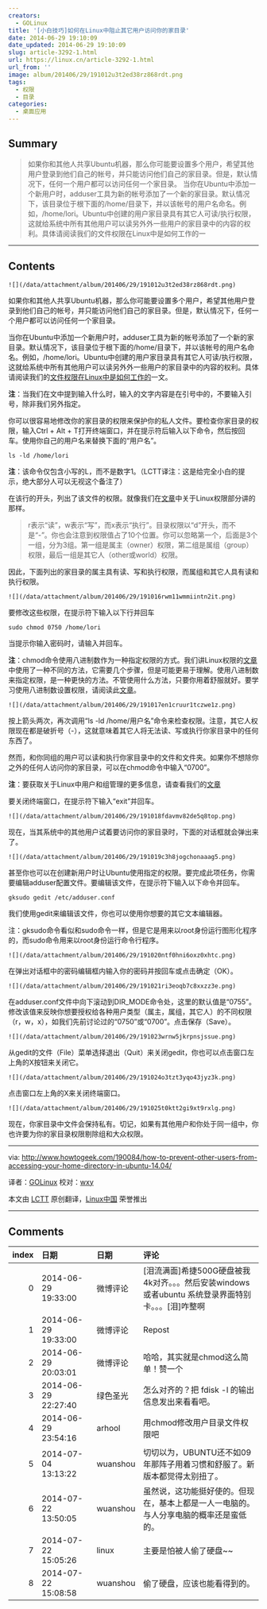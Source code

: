 ```yaml
---
creators:
  - GOLinux
title: '[小白技巧]如何在Linux中阻止其它用户访问你的家目录'
date: 2014-06-29 19:10:09
date_updated: 2014-06-29 19:10:09
slug: article-3292-1.html
url: https://linux.cn/article-3292-1.html
url_from: ''
image: album/201406/29/191012u3t2ed38rz868rdt.png
tags:
  - 权限
  - 目录
categories:
  - 桌面应用
---
```


## Summary

> 如果你和其他人共享Ubuntu机器，那么你可能要设置多个用户，希望其他用户登录到他们自己的帐号，并只能访问他们自己的家目录。但是，默认情况下，任何一个用户都可以访问任何一个家目录。 当你在Ubuntu中添加一个新用户时，adduser工具为新的帐号添加了一个新的家目录。默认情况下，该目录位于根下面的/home/目录下，并以该帐号的用户名命名。例如，/home/lori。Ubuntu中创建的用户家目录具有其它人可读/执行权限，这就给系统中所有其他用户可以读另外外一些用户的家目录中的内容的权利。具体请阅读我们的文件权限在Linux中是如何工作的一

***

<!-- more -->

## Contents

`![](/data/attachment/album/201406/29/191012u3t2ed38rz868rdt.png)`

如果你和其他人共享Ubuntu机器，那么你可能要设置多个用户，希望其他用户登录到他们自己的帐号，并只能访问他们自己的家目录。但是，默认情况下，任何一个用户都可以访问任何一个家目录。

当你在Ubuntu中添加一个新用户时，adduser工具为新的帐号添加了一个新的家目录。默认情况下，该目录位于根下面的/home/目录下，并以该帐号的用户名命名。例如，/home/lori。Ubuntu中创建的用户家目录具有其它人可读/执行权限，这就给系统中所有其他用户可以读另外外一些用户的家目录中的内容的权利。具体请阅读我们的[文件权限在Linux中是如何工作的](http://www.howtogeek.com/67987/htg-explains-how-do-linux-file-permissions-work/)一文。

**注**：当我们在文中提到输入什么时，输入的文字内容是在引号中的，不要输入引号，除非我们另外指定。

你可以很容易地修改你的家目录的权限来保护你的私人文件。要检查你家目录的权限，输入Ctrl + Alt + T打开终端窗口，并在提示符后输入以下命令，然后按回车。使用你自己的用户名来替换下面的“用户名”。

```shell
ls -ld /home/lori
```

**注**：该命令仅包含小写的L，而不是数字1。（LCTT译注：这是给完全小白的提示，绝大部分人可以无视这个备注了）

在该行的开头，列出了该文件的权限。就像我们在[文章](http://www.howtogeek.com/67987/htg-explains-how-do-linux-file-permissions-work/)中关于Linux权限部分讲的那样。

> 
> r表示“读”，w表示“写”，而x表示“执行”。目录权限以“d”开头，而不是“-”。你也会注意到权限值占了10个位置。你可以忽略第一个，后面是3个一组，分为3组。第一组是属主（owner）权限，第二组是属组（group）权限，最后一组是其它人（other或world）权限。
> 
> 
> 

因此，下面列出的家目录的属主具有读、写和执行权限，而属组和其它人具有读和执行权限。

`![](/data/attachment/album/201406/29/191016rwm11wmmiintn2it.png)`

要修改这些权限，在提示符下输入以下行并回车

```shell
sudo chmod 0750 /home/lori
```

当提示你输入密码时，请输入并回车。

**注**：chmod命令使用八进制数作为一种指定权限的方式。我们讲Linux权限的[文章](http://www.howtogeek.com/67987/htg-explains-how-do-linux-file-permissions-work/)中使用了一种不同的方法，它需要几个步骤，但是可能更易于理解。使用八进制数来指定权限，是一种更快的方法。不管使用什么方法，只要你用着舒服就好。要学习使用八进制数设置权限，请阅读此[文章](http://www.linux.org/threads/file-permissions-chmod.4094/)。

`![](/data/attachment/album/201406/29/191017en1cruur1tczwe1z.png)`

按上箭头两次，再次调用“ls -ld /home/用户名”命令来检查权限。注意，其它人权限现在都是破折号（-），这就意味着其它人将无法读、写或执行你家目录中的任何东西了。

然而，和你同组的用户可以读和执行你家目录中的文件和文件夹。如果你不想除你之外的任何人访问你的家目录，可以在chmod命令中输入“0700”。

**注**：要获取关于Linux中用户和组管理的更多信息，请查看我们的[文章](http://www.howtogeek.com/howto/36845/the-beginners-guide-to-managing-users-and-groups-in-linux/)

要关闭终端窗口，在提示符下输入“exit”并回车。

`![](/data/attachment/album/201406/29/191018fdavmv82de5q8top.png)`

现在，当其系统中的其他用户试着要访问你的家目录时，下面的对话框就会弹出来了。

`![](/data/attachment/album/201406/29/191019c3h8jogchonaaag5.png)`

甚至你也可以在创建新用户时让Ubuntu使用指定的权限。要完成此项任务，你需要编辑adduser配置文件。要编辑该文件，在提示符下输入以下命令并回车。

```shell
gksudo gedit /etc/adduser.conf
```

我们使用gedit来编辑该文件，你也可以使用你想要的其它文本编辑器。

注：gksudo命令看似和sudo命令一样，但是它是用来以root身份运行图形化程序的，而sudo命令用来以root身份运行命令行程序。

`![](/data/attachment/album/201406/29/191020ntf0hni6oxz0xhtc.png)`

在弹出对话框中的密码编辑框内输入你的密码并按回车或点击确定（OK）。

`![](/data/attachment/album/201406/29/191021ri3eoqb7c8xxzz3e.png)`

在adduser.conf文件中向下滚动到DIR\_MODE命令处，这里的默认值是“0755”。修改该值来反映你想要授权给各种用户类型（属主，属组，其它人）的不同权限（r，w，x），如我们先前讨论过的“0750”或“0700”。点击保存（Save）。

`![](/data/attachment/album/201406/29/191023wrnw5jkrpnsjssue.png)`

从gedit的文件（File）菜单选择退出（Quit）来关闭gedit，你也可以点击窗口左上角的X按钮来关闭它。

`![](/data/attachment/album/201406/29/191024o3tzt3yqo43jyz3k.png)`

点击窗口左上角的X来关闭终端窗口。

`![](/data/attachment/album/201406/29/191025t0ktt2gi9xt9rxlg.png)`

现在，你家目录中文件会保持私有。切记，如果有其他用户和你处于同一组中，你也许要为你的家目录权限剔除组和大众权限。

---

via: <http://www.howtogeek.com/190084/how-to-prevent-other-users-from-accessing-your-home-directory-in-ubuntu-14.04/>

译者：[GOLinux](https://github.com/GOLinux) 校对：[wxy](https://github.com/wxy)

本文由 [LCTT](https://github.com/LCTT/TranslateProject) 原创翻译，[Linux中国](https://linux.cn/) 荣誉推出

***

## Comments

|   index | 日期                | 日期     | 评论                                                                                               |
|--------:|:--------------------|:---------|:---------------------------------------------------------------------------------------------------|
|       0 | 2014-06-29 19:33:00 | 微博评论 | [泪流满面]希捷500G硬盘被我4k对齐。。。然后安装windows或者ubuntu 系统登录界面特别卡。。。[泪]咋整啊 |
|       1 | 2014-06-29 19:33:00 | 微博评论 | Repost                                                                                             |
|       2 | 2014-06-29 20:03:01 | 微博评论 | 哈哈，其实就是chmod这么简单！赞一个                                                                |
|       3 | 2014-06-29 22:27:40 | 绿色圣光 | 怎么对齐的？把 fdisk -l 的输出信息发出来看看吧。                                                   |
|       4 | 2014-06-29 23:54:16 | arhool   | 用chmod修改用户目录文件权限吧                                                                      |
|       5 | 2014-07-04 13:13:22 | wuanshou | 切切以为，UBUNTU还不如09年那阵子用着习惯和舒服了。新版本都觉得太别扭了。                           |
|       6 | 2014-07-22 13:50:05 | wuanshou | 虽然说，这功能挺好使的。但现在，基本上都是一人一电脑的。与人分享电脑的概率还是蛮低的。             |
|       7 | 2014-07-22 15:05:26 | linux    | 主要是怕被人偷了硬盘~~                                                                             |
|       8 | 2014-07-22 15:08:58 | wuanshou | 偷了硬盘，应该也能看得到的。                                                                       |
